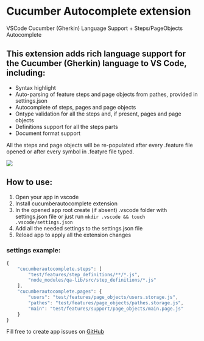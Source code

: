# Cucumber Autocomplete extension
VSCode Cucumber (Gherkin) Language Support + Steps/PageObjects Autocomplete

## This extension adds rich language support for the Cucumber (Gherkin) language to VS Code, including:
* Syntax highlight
* Auto-parsing of feature steps and page objects from pathes, provided in settings.json
* Autocomplete of steps, pages and page objects
* Ontype validation for all the steps and, if present, pages and page objects
* Definitions support for all the steps parts
* Document format support

All the steps and page objects will be re-populated after every .feature file opened or after every symbol in .featyre file typed.

![](https://raw.githubusercontent.com/alexkrechik/VSCucumberAutoComplete/master/gclient/img/vscode.gif)
## How to use:
1. Open your app in vscode
2. Install cucumberautocomplete extension
3. In the opened app root create (if absent) .vscode folder with settings.json file or just run ```mkdir .vscode && touch .vscode/settings.json```
4. Add all the needed settings to the settings.json file
5. Reload app to apply all the extension changes

### settings example:
```javascript
{
    "cucumberautocomplete.steps": [
        "test/features/step_definitions/**/*.js",
        "node_modules/qa-lib/src/step_definitions/*.js"
    ],
    "cucumberautocomplete.pages": {
        "users": "test/features/page_objects/users.storage.js",
        "pathes": "test/features/page_objects/pathes.storage.js",
        "main": "test/features/support/page_objects/main.page.js"
    }
}
```

Fill free to create app issues on [GitHub](https://github.com/alexkrechik/VSCucumberAutoComplete/issues)
